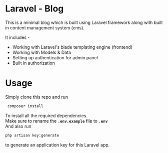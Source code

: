 # Laravel - Blog
This is a minimal blog which is built using Laravel framework along with built in content management system (cms).


It includes -
* Working with Laravel's blade templating engine (frontend)
* Working with Models & Data
* Setting up authentication for admin panel
* Built in authorization


# Usage
Simply clone this repo and run 
```bash
 composer install
 ```
To install all the required dependencies.  
Make sure to rename the __`.env.example`__ file to __`.env`__   
And also run
```bash
php artisan key:generate
```
 to generate an application key for this Laravel app.


